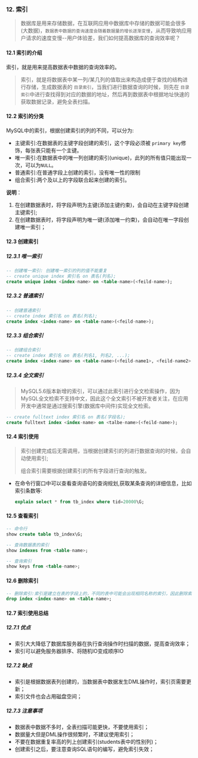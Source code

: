 ### 12. 索引

> 数据库是用来存储数据，在互联网应用中数据库中存储的数据可能会很多(大数据)，`数据表中数据的查询速度会随着数据量的增长逐渐变慢`，从而导致响应用户请求的速度变慢--用户体验差，我们如何提高数据库的查询效率呢？

#### 12.1 索引的介绍

索引，就是用来提高数据表中数据的查询效率的。

> 索引，就是将数据表中某一列/某几列的值取出来构造成便于查找的结构进行存储，生成数据表的 `目录索引`，当我们进行数据查询的时候，则先在 `目录索引`中进行查找得到对应的数据的地址，然后再到数据表中根据地址快速的获取数据记录，避免全表扫描。

#### 12.2 索引的分类

MySQL中的索引，根据创建索引的列的不同，可以分为:

* 主键索引:在数据表的主键字段创建的索引，这个字段必须被 `primary key`修饰，每张表只能有一个主键。
* 唯一索引:在数据表中的唯一列创建的索引(unique)，此列的所有值只能出现一次，可以为`NULL`。
* 普通索引:在普通字段上创建的索引，没有唯一性的限制
* 组合索引:两个及以上的字段联合起来创建的索引。

**说明**：

1. 在创建数据表时，将字段声明为主键(添加主键约束)，会自动在主键字段创建主键索引;
2. 在创建数据表时，将字段声明为唯一键(添加唯一约束)，会自动在唯一字段创建唯一索引；

#### 12.3 创建索引

##### 12.3.1 唯一索引

```sql
-- 创建唯一索引: 创建唯一索引的列的值不能重复
-- create unique index 索引名 on 表名(列名);
create unique index <index-name> on <table-name>(<feild-name>);
```

##### 12.3.2 普通索引

```sql
-- 创建普通索引
-- create index 索引名 on 表名(列名);
create index <index-name> on <table-name>(<feild-name>);
```

##### 12.3.3 组合索引

```sql
-- 创建组合索引
-- create index 索引名 on 表名(列名1, 列名2, ...);
create index <index-name> on <table-name>(<feild-name1>, <feild-name2>,...);
```

##### 12.3.4 全文索引

> MySQL5.6版本新增的索引，可以通过此索引进行全文检索操作，因为MySQL全文检索不支持中文，因此这个全文索引不被开发者关注，在应用开发中通常是通过搜索引擎(数据库中间件)实现全文检索。

```sql
-- create fulltext index 索引名 on 表名(字段名);
create fulltext index <index-name> on <talbe-name>(<feild-name>);
```

#### 12.4 索引使用

> 索引创建完成后无需调用，当根据创建索引的列进行数据查询的时候，会自动使用索引;
>
> 组合索引需要根据创建索引的所有字段进行查询的触发。

* 在命令行窗口中可以查看查询语句的查询规划,获取某条查询的详细信息，比如索引条数等:
  ```sql
  explain select * from tb_index where tid=20000\G;
  ```

#### 12.5 查看索引

```sql
-- 命令行
show create table tb_index\G;

-- 查询数据表的索引
show indexes from <table-name>;

-- 查询索引
show keys from <table-name>;
```

#### 12.6 删除索引

```sql
-- 删除索引:索引是建立在表的字段上的，不同的表中可能会出现相同名称的索引，因此删除索引时需要指定表名
drop index <index-name> on <table-name>;
```

#### 12.7 索引使用总结

##### 12.7.1 优点

* 索引大大降低了数据库服务器在执行查询操作时扫描的数据，提高查询效率；
* 索引可以避免服务器排序、将随机IO变成顺序IO

##### 12.7.2 缺点

* 索引是根据数据表列创建的，当数据表中数据发生DML操作时，索引页需要更新；
* 索引文件也会占用磁盘空间；

##### 12.7.3 注意事项

* 数据表中数据不多时，全表扫描可能更快，不要使用索引；
* 数据量大但是DML操作很频繁时，不建议使用索引；
* 不要在数据重复率高的列上创建索引(students表中的性别列)；
* 创建索引之后，要注意查询SQL语句的编写，避免索引失效；
